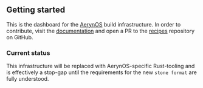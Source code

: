 ## Getting started

This is the dashboard for the [AerynOS](https://aerynos.com) build infrastructure.
In order to contribute, visit the [documentation](https://aerynos.dev) and open a PR to the [recipes](https://github.com/AerynOS/recipes) repository on GitHub.

### Current status

This infrastructure will be replaced with AerynOS-specific Rust-tooling and is effectively a stop-gap until the requirements for the new `stone format` are
fully understood.

